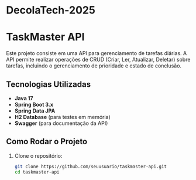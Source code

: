 # DecolaTech-2025

# TaskMaster API

Este projeto consiste em uma API para gerenciamento de tarefas diárias. A API permite realizar operações de CRUD (Criar, Ler, Atualizar, Deletar) sobre tarefas, incluindo o gerenciamento de prioridade e estado de conclusão.

## Tecnologias Utilizadas

- **Java 17**
- **Spring Boot 3.x**
- **Spring Data JPA**
- **H2 Database** (para testes em memória)
- **Swagger** (para documentação da API)

## Como Rodar o Projeto

1. Clone o repositório:
   ```bash
   git clone https://github.com/seuusuario/taskmaster-api.git
   cd taskmaster-api
